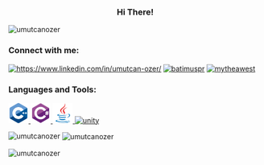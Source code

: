 <h3 align="center">Hi There!</h3>

<p align="left"> <img src="https://komarev.com/ghpvc/?username=umutcanozer&label=Profile%20views&color=0e75b6&style=flat" alt="umutcanozer" /> </p>


<h3 align="left">Connect with me:</h3>
<p align="left">
<a href="https://linkedin.com/in/umutcan-ozer/" target="blank"><img align="center" src="https://raw.githubusercontent.com/rahuldkjain/github-profile-readme-generator/master/src/images/icons/Social/linked-in-alt.svg" alt="https://www.linkedin.com/in/umutcan-ozer/" height="30" width="40" /></a>
<a href="https://instagram.com/batimuspr" target="blank"><img align="center" src="https://raw.githubusercontent.com/rahuldkjain/github-profile-readme-generator/master/src/images/icons/Social/instagram.svg" alt="batimuspr" height="30" width="40" /></a>
<a href="https://www.hackerrank.com/mytheawest" target="blank"><img align="center" src="https://raw.githubusercontent.com/rahuldkjain/github-profile-readme-generator/master/src/images/icons/Social/hackerrank.svg" alt="mytheawest" height="30" width="40" /></a>
</p>

<h3 align="left">Languages and Tools:</h3>
<p align="left"> <a href="https://www.w3schools.com/cpp/" target="_blank" rel="noreferrer"> <img src="https://raw.githubusercontent.com/devicons/devicon/master/icons/cplusplus/cplusplus-original.svg" alt="cplusplus" width="40" height="40"/> </a> <a href="https://www.w3schools.com/cs/" target="_blank" rel="noreferrer"> <img src="https://raw.githubusercontent.com/devicons/devicon/master/icons/csharp/csharp-original.svg" alt="csharp" width="40" height="40"/> </a> <a href="https://www.java.com" target="_blank" rel="noreferrer"> <img src="https://raw.githubusercontent.com/devicons/devicon/master/icons/java/java-original.svg" alt="java" width="40" height="40"/> </a> <a href="https://unity.com/" target="_blank" rel="noreferrer"> <img src="https://www.vectorlogo.zone/logos/unity3d/unity3d-icon.svg" alt="unity" width="40" height="40"/> </a> </p>

<p><img align="left" src="https://github-readme-stats.vercel.app/api/top-langs?username=umutcanozer&show_icons=true&locale=en&layout=compact" alt="umutcanozer" /></p>

<p>&nbsp;<img align="center" src="https://github-readme-stats.vercel.app/api?username=umutcanozer&show_icons=true&locale=en" alt="umutcanozer" /></p>

<p><img align="center" src="https://github-readme-streak-stats.herokuapp.com/?user=umutcanozer&" alt="umutcanozer" /></p>



<!--[![Top Langs](https://github-readme-stats.vercel.app/api/top-langs/?username=umutcanozer&layout=donut&theme=tokyonight)](https://github.com/anuraghazra/github-readme-stats)
![Umutcan's GitHub stats](https://github-readme-stats.vercel.app/api?username=umutcanozer&hide=contribs,prs&show_icons=true&theme=tokyonight)

![](https://komarev.com/ghpvc/?username=umutcanozer)-->


